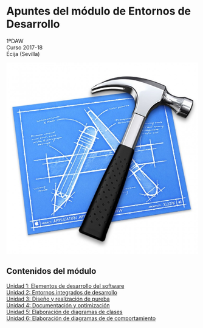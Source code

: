 # Apuntes del módulo de Entornos de Desarrollo

1ºDAW  
Curso 2017-18  
Écija (Sevilla)

![Entornos de Desarrollo](img/Logo.jpg)

## Contenidos del módulo

[Unidad 1: Elementos de desarrollo del software](1.ELEMENTOS.md)    
[Unidad 2: Entornos integrados de desarrollo](2.Entornos.md)  
[Unidad 3: Diseño y realización de pureba](3.Pruebas.md)  
[Unidad 4: Documentación y optimización](4.Documentación.md)  
[Unidad 5: Elaboración de diagramas de clases](5.Diagramas.md)  
[Unidad 6: Elaboración de diagramas de de comportamiento](6.Diagrama_Comportamientos.md)  

